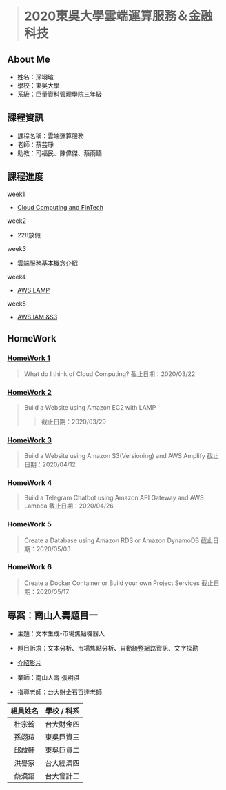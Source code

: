 > # 2020東吳大學雲端運算服務＆金融科技

## About Me
* 姓名：孫翊瑄
* 學校：東吳大學
* 系級：巨量資料管理學院三年級

## 課程資訊
* 課程名稱：雲端運算服務
* 老師：蔡芸琤
* 助教：司福民、陳偉傑、蔡雨臻

## 課程進度
week1
* [Cloud Computing and FinTech](https://docs.google.com/presentation/d/e/2PACX-1vQQ4-146uvQCZn9VjZKTZM2P_svSrkrzvVN2dlKmXVK3IlqYWTTmBfaG1unOBZ65gOuVyac4c__RIj2/pub?start=false&loop=false&delayms=3000&fbclid=IwAR3B47fq5aXUh_oa6KUf2rF3MyEMeNgh7AU6a_uF2i1gYdL40TOSx06EHtM&slide=id.gbde736d55e_0_107)

week2
* 228放假

week3
* [雲端服務基本概念介紹](https://drive.google.com/file/d/1UYbm03ehUAsKlICvyp1P4I0PZ_g8vlCv/view)

week4
* [AWS LAMP](https://drive.google.com/file/d/1ysolgVFlpZTMhIPXL7sbdnSzjG5XUicN/view)

week5
* [AWS IAM &S3](https://drive.google.com/file/d/1zTAF-32yebhsIAqjfyM30cjMKl9lvbf-/view)

## HomeWork
### [HomeWork 1](https://github.com/yi-hsuan-sun/fintech/blob/main/HW/homework1.md) 
> What do I think of Cloud Computing?
> 截止日期：2020/03/22

### [HomeWork 2](https://youtu.be/q2-za882nwU) 
> Build a Website using Amazon EC2 with LAMP
> > 截止日期：2020/03/29

### [HomeWork 3]()
> Build a Website using Amazon S3(Versioning)
and AWS Amplify
> 截止日期：2020/04/12

### HomeWork 4
>Build a Telegram Chatbot using Amazon API
Gateway and AWS Lambda
> 截止日期：2020/04/26

### HomeWork 5
>Create a Database using Amazon RDS or
Amazon DynamoDB
> 截止日期：2020/05/03

### HomeWork 6
>Create a Docker Container or Build your own
Project Services
> 截止日期：2020/05/17

## 專案：南山人壽題目一
* 主題：文本生成-市場焦點機器人
* 題目訴求：文本分析、市場焦點分析、自動統整網路資訊、文字探勘
* [介紹影片](https://www.youtube.com/watch?v=fkgywFwyhOs)

* 業師：南山人壽 張明淇    
* 指導老師：台大財金石百達老師

| 組員姓名   | 學校 / 科系   | 
| :---: | :-------------: | 
| 杜宗翰   | 台大財金四       | 
| 孫翊瑄   | 東吳巨資三       | 
| 邱啟軒   | 東吳巨資二       |
| 洪譽家   | 台大經濟四       | 
| 蔡漢錩   | 台大會計二       | 

